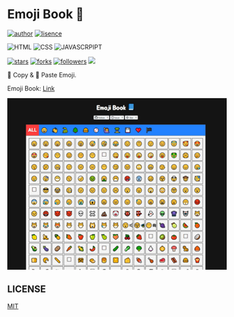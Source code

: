 # Emoji Book 📘

[![author](https://img.shields.io/badge/Author-minyong--jeong-blue?style=for-the-badge)](https://github.com/minyong-jeong)
[![lisence](https://img.shields.io/github/license/minyong-jeong/emoji-book?style=for-the-badge)](https://github.com/minyong-jeong/emoji-book/blob/master/LICENSE)

![HTML](https://img.shields.io/badge/HTML-239120?style=for-the-badge&logo=html5&logoColor=white)
![CSS](https://img.shields.io/badge/CSS-239120?&style=for-the-badge&logo=css3&logoColor=white)
![JAVASCRPIPT](https://img.shields.io/badge/JavaScript-F7DF1E?style=for-the-badge&logo=javascript&logoColor=black)

[![stars](https://img.shields.io/github/stars/minyong-jeong/emoji-book?style=flat-square&label=Star)](https://github.com/minyong-jeong/emoji-book/stargazers)
[![forks](https://img.shields.io/github/forks/minyong-jeong/emoji-book?style=flat-square&label=Fork)](https://github.com/minyong-jeong/emoji-book/network/members)
[![followers](https://img.shields.io/github/followers/minyong-jeong?style=flat-square&label=Follow)](https://github.com/minyong-jeong?tab=followers)
<a href="https://hits.seeyoufarm.com"><img src="https://hits.seeyoufarm.com/api/count/incr/badge.svg?url=https%3A%2F%2Fgithub.com%2Fminyong-jeong%2Femoji-book&count_bg=%237DA6FF&title_bg=%23555555&icon_color=%23E7E7E7&title=hits&edge_flat=true"/></a>

💾 Copy & 📝 Paste Emoji.

Emoji Book: [Link](https://minyong-jeong.github.io/emoji-book/)

![image](./assets/emoji.jpg)

## LICENSE

[MIT](https://github.com/minyong-jeong/emoji-book/blob/master/LICENSE)

